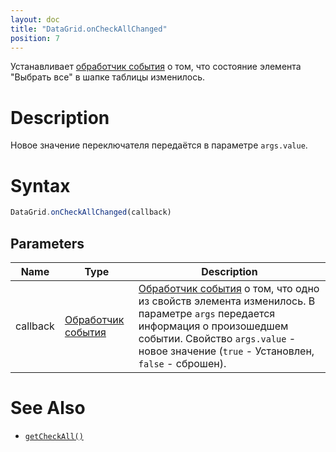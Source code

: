 ```yaml
---
layout: doc
title: "DataGrid.onCheckAllChanged"
position: 7
---
```


Устанавливает [обработчик события](../../../Core/Script/) о том, что состояние элемента "Выбрать все" в шапке таблицы изменилось.

# Description

Новое значение переключателя передаётся в параметре `args.value`.

# Syntax

```js
DataGrid.onCheckAllChanged(callback)
```

## Parameters

Name|Type|Description
----|----|-----------
callback|[Обработчик события](../../../Core/Script/)|[Обработчик события](../../../Core/Script/) о том, что одно из свойств элемента изменилось. В параметре `args` передается информация о произошедшем событии. Свойство `args.value` - новое значение (`true` - Установлен, `false` - сброшен).

# See Also

* [`getCheckAll()`](../DataGrid.getCheckAll/)
